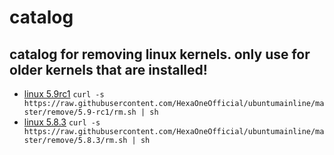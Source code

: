# catalog

## catalog for removing linux kernels. only use for older kernels that are installed!

- [linux 5.9rc1](https://github.com/HexaOneOfficial/ubuntumainline/tree/master/remove/5.9-rc1) `curl -s https://raw.githubusercontent.com/HexaOneOfficial/ubuntumainline/master/remove/5.9-rc1/rm.sh | sh`
- [linux 5.8.3](https://github.com/HexaOneOfficial/ubuntumainline/tree/master/remove/5.8.3) `curl -s https://raw.githubusercontent.com/HexaOneOfficial/ubuntumainline/master/remove/5.8.3/rm.sh | sh`
